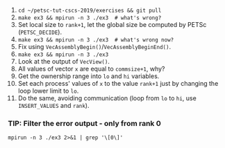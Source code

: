 1.  `cd ~/petsc-tut-cscs-2019/exercises && git pull`
2.  `make ex3 && mpirun -n 3 ./ex3  # what's wrong?`
3.  Set local size to `rank+1`, let the global size be computed by PETSc (`PETSC_DECIDE`).
4.  `make ex3 && mpirun -n 3 ./ex3  # what's wrong now?`
5.  Fix using `VecAssemblyBegin()`/`VecAssemblyBeginEnd()`.
6.  `make ex3 && mpirun -n 3 ./ex3`
7.  Look at the output of `VecView()`.
8.  All values of vector `x` are equal to `commsize+1`, why?
9.  Get the ownership range into `lo` and `hi` variables.
10. Set each process' values of `x` to the value `rank+1` just by changing the loop lower limit to `lo`.
11. Do the same, avoiding communication (loop from `lo` to `hi`, use `INSERT_VALUES` and `rank`).

### TIP: Filter the error output - only from rank 0 
```
mpirun -n 3 ./ex3 2>&1 | grep '\[0\]'
```
